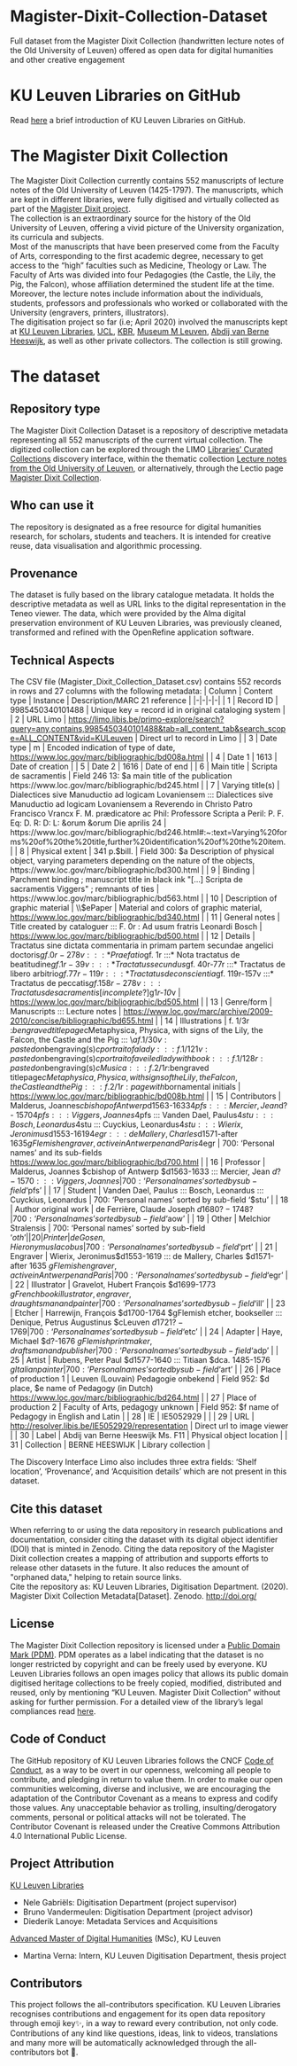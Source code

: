 # Magister-Dixit-Collection-Dataset
Full dataset from the Magister Dixit Collection (handwritten lecture notes of the Old University of Leuven) offered as open data for digital humanities and other creative engagement

# KU Leuven Libraries on GitHub
Read [here](https://github.com/KU-Leuven-Libraries/Welcome-to-KU-Libraries-OpenGLAM) a brief introduction of KU Leuven Libraries on GitHub.

# The Magister Dixit Collection
The Magister Dixit Collection currently contains 552 manuscripts of lecture notes of the Old University of Leuven (1425-1797). The manuscripts, which are kept in different libraries, were fully digitised and virtually collected as part of the [Magister Dixit project](http://lectio.ghum.kuleuven.be/lectio/magister-dixit). <br>
The collection is an extraordinary source for the history of the Old University of Leuven, offering a vivid picture of the University organization, its curricula and subjects. <br>
Most of the manuscripts that have been preserved come from the Faculty of Arts, corresponding to the first academic degree, necessary to get access to the “high” faculties such as Medicine, Theology or Law.  The Faculty of Arts was divided into four Pedagogies (the Castle, the Lily, the Pig, the Falcon), whose affiliation determined the student life at the time. Moreover, the lecture notes include information about the individuals, students, professors and professionals who worked or collaborated with the University (engravers, printers, illustrators). <br>
The digitisation project so far (i.e; April 2020) involved the manuscripts kept at [KU Leuven Libraries](https://bib.kuleuven.be/english), [UCL](https://uclouvain.be/en/libraries/about.html), [KBR](https://www.kbr.be/en/), [Museum M Leuven](https://www.mleuven.be/nl/content/home), [Abdij van Berne Heeswijk](https://www.abdijvanberne.nl/), as well as other private collectors. The collection is still growing.

# The dataset

## Repository type
The Magister Dixit Collection Dataset is a repository of descriptive metadata representing all 552 manuscripts of the current virtual collection. The digitized collection can be explored through the LIMO [Libraries’ Curated Collections](https://limo.libis.be/primo-explore/collectionDiscovery?vid=KULeuven&collectionId=81386064490001488&lang=en_US) discovery interface, within the thematic collection [Lecture notes from the Old University of Leuven](https://limo.libis.be/primo-explore/collectionDiscovery?vid=KULeuven&collectionId=81411248550001488&lang=en_US), or alternatively, through the Lectio page [Magister Dixit Collection](http://lectio.ghum.kuleuven.be/lectio/magister-dixit-collection).

## Who can use it
The repository is designated as a free resource for digital humanities research, for scholars, students and teachers. It is intended for creative reuse, data visualisation and algorithmic processing.

## Provenance
The dataset is fully based on the library catalogue metadata. It holds the descriptive metadata as well as URL links to the digital representation in the Teneo viewer. The data, which were provided by the Alma digital preservation environment of KU Leuven Libraries, was previously cleaned, transformed and refined with the OpenRefine application software.  

## Technical Aspects
The CSV file (Magister_Dixit_Collection_Dataset.csv) contains 552 records in rows and 27 columns with the following metadata:
| Column | Content type | Instance | Description/MARC 21 reference |
|-|-|-|-|
| 1 | Record ID | 9985450340101488 | Unique key = record id in original cataloging system |
| 2 | URL Limo | https://limo.libis.be/primo-explore/search?query=any,contains,9985450340101488&tab=all_content_tab&search_scope=ALL_CONTENT&vid=KULeuven | Direct url to record in Limo |
| 3 | Date type | m | Encoded indication of type of date, https://www.loc.gov/marc/bibliographic/bd008a.html |
| 4 | Date 1 | 1613 | Date of creation |
| 5 | Date 2 | 1616 | Date of end |
| 6 | Main title | Scripta de sacramentis | Field 246 13: $a main title of the publication https://www.loc.gov/marc/bibliographic/bd245.html |
| 7 | Varying title(s) | Dialectices sive Manuductio ad logicam Lovaniensem ::: Dialectices sive Manuductio ad logicam Lovaniensem a Reverendo in Christo Patro Francisco Vrancx F. M. prædicatore ac Phil: Professore Scripta a Peril: P. F. Eq: D. R: D: L: &orum &orum Die aprilis 24 | https://www.loc.gov/marc/bibliographic/bd246.html#:~:text=Varying%20forms%20of%20the%20title,further%20identification%20of%20the%20item. |
| 8 | Physical extent | 341 p.$bill. | Field 300: $a Description of physical object, varying parameters depending on the nature of the objects, https://www.loc.gov/marc/bibliographic/bd300.html |
| 9 | Binding | Parchment binding ; manuscript title in black ink "[...] Scripta de sacramentis Viggers" ; remnants of ties | https://www.loc.gov/marc/bibliographic/bd563.html |
| 10 | Description of graphic material | \\$ePaper | Material and colors of graphic material, https://www.loc.gov/marc/bibliographic/bd340.html |
| 11 | General notes | Title created by cataloguer ::: F. 0r : Ad usum fratris Leonardi Bosch | https://www.loc.gov/marc/bibliographic/bd500.html |
| 12 | Details | Tractatus sine dictata commentaria in primam partem secundae angelici doctoris$gf. 0r-278v :::* Praefatio$gf. 1r :::* Nota tractatus de beatitudine$gf. 1r-39v :::* Tractatus secundus$gf. 40r-77r :::* Tractatus de libero arbitrio$gf. 77r-119r :::* Tractatus de conscientia$gf. 119r-157v :::* Tractatus de peccatis$gf. 158r-278v ::: Tractatus de sacramentis [incomplete?]$g1*r-10*v | https://www.loc.gov/marc/bibliographic/bd505.html |
| 13 | Genre/form | Manuscripts ::: Lecture notes | https://www.loc.gov/marc/archive/2009-2010/concise/bibliographic/bd655.html |
| 14 | Illustrations | f. 1/3r :$bengraved titlepage$cMetaphysica, Physica, with signs of the Lily, the Falcon, the Castle and the Pig ::: \\$af. 1/30v : pasted on$bengraving(s)$cportrait of a lady ::: f. 1/121v : pasted on$bengraving(s)$cportrait of a veiled lady with book ::: f. 1/128r : pasted on$bengraving(s)$cMusica ::: f. 2/1r :$bengraved titlepage$cMetaphysica, Physica, with signs of the Lily, the Falcon, the Castle and the Pig ::: f. 2/1r : page with$bornamental initials | https://www.loc.gov/marc/bibliographic/bd008b.html |
| 15 | Contributors | Malderus, Joannes$cbishop of Antwerp$d1563-1633$4pfs ::: Mercier, Jean$d? - 1570$4pfs ::: Viggers, Joannes$4pfs ::: Vanden Dael, Paulus$4stu ::: Bosch, Leonardus$4stu ::: Cuyckius, Leonardus$4stu ::: Wierix, Jeronimus$d1553-1619$4egr ::: de Mallery, Charles$d1571-after 1635$gFlemish engraver, active in Antwerpen and Paris$4egr | 700: ‘Personal names’ and its sub-fields https://www.loc.gov/marc/bibliographic/bd700.html |
| 16 | Professor | Malderus, Joannes $cbishop of Antwerp $d1563-1633 ::: Mercier, Jean $d? - 1570 ::: Viggers, Joannes | 700: ‘Personal names’ sorted by sub-field ‘$pfs’ |
| 17 | Student | Vanden Dael, Paulus ::: Bosch, Leonardus ::: Cuyckius, Leonardus | 700: ‘Personal names’ sorted by sub-field ‘$stu’ |
| 18 | Author original work | de Ferrière, Claude Joseph $d1680?-1748? | 700: ‘Personal names’ sorted by sub-field ‘$aow’ |
| 19 | Other | Melchior Stralensis | 700: ‘Personal names’ sorted by sub-field ‘$oth’ |
| 20 | Printer | de Gosen, Hieronymus Iacobus | 700: ‘Personal names’ sorted by sub-field ‘$prt’ |
| 21 | Engraver | Wierix, Jeronimus$d1553-1619 ::: de Mallery, Charles $d1571-after 1635 $gFlemish engraver, active in Antwerpen and Paris | 700: ‘Personal names’ sorted by sub-field ‘$egr’ |
| 22 | Illustrator | Gravelot, Hubert François $d1699-1773 $gFrench book illustrator, engraver, draughtsman and painter | 700: ‘Personal names’ sorted by sub-field ‘$ill’ |
| 23 | Etcher | Harrewijn, François $d1700-1764 $gFlemish etcher, bookseller ::: Denique, Petrus Augustinus $cLeuven $d1721?-1769 | 700: ‘Personal names’ sorted by sub-field ‘$etc’ |
| 24 | Adapter | Haye, Michael $d?-1676 $gFlemish printmaker, draftsman and publisher | 700: ‘Personal names’ sorted by sub-field ‘$adp’ |
| 25 | Artist | Rubens, Peter Paul $d1577-1640 ::: Titiaan $dca. 1485-1576 $gItalian painter | 700: ‘Personal names’ sorted by sub-field ‘$art’ |
| 26 | Place of production 1 | Leuven (Louvain) Pedagogie onbekend | Field 952: $d place, $e name of Pedagogy (in Dutch) https://www.loc.gov/marc/bibliographic/bd264.html |
| 27 | Place of production 2 | Faculty of Arts, pedagogy unknown | Field 952:  $f name of  Pedagogy  in English and Latin  |
| 28 | IE | IE5052929 |  |
| 29 | URL | http://resolver.libis.be/IE5052929/representation | Direct url to image viewer |
| 30 | Label | Abdij van Berne Heeswijk Ms. F11 | Physical object location |
| 31 | Collection | BERNE HEESWIJK | Library collection |


The Discovery Interface Limo also includes three extra fields: ‘Shelf location’, ‘Provenance’, and ‘Acquisition details’ which are not present in this dataset. <br>

## Cite this dataset
When referring to or using the data repository in research publications and documentation, consider citing the dataset with its digital object identifier (DOI) that is minted in Zenodo. Citing the data repository of the Magister Dixit collection creates a mapping of attribution and supports efforts to release other datasets in the future. It also reduces the amount of "orphaned data," helping to retain source links. <br>
Cite the repository as: KU Leuven Libraries, Digitisation Department. (2020). Magister Dixit Collection Metadata[Dataset]. Zenodo. http://doi.org/

## License
The Magister Dixit Collection repository is licensed under a [Public Domain Mark (PDM)](https://creativecommons.org/share-your-work/public-domain/pdm/). PDM operates as a label indicating that the dataset is no longer restricted by copyright and can be freely used by everyone. 
KU Leuven Libraries follows an open images policy that allows its public domain digitised heritage collections to be freely copied, modified, distributed and reused, only by mentioning “KU Leuven. Magister Dixit Collection” without asking for further permission. For a detailed view of the library’s legal compliances read [here](https://bib.kuleuven.be/BD/digitalisering-en-document-delivery/digitalisering/gebruiksvoorwaarden).

## Code of Conduct
The GitHub repository of KU Leuven Libraries follows the CNCF [Code of Conduct](https://github.com/cncf/foundation/blob/master/code-of-conduct.md), as a way to be overt in our openness, welcoming all people to contribute, and pledging in return to value them. In order to make our open communities welcoming, diverse and inclusive, we are encouraging the adaptation of the Contributor Covenant as a means to express and codify those values. Any unacceptable behavior as trolling, insulting/derogatory comments, personal or political attacks will not be tolerated. The Contributor Covenant is released under the Creative Commons Attribution 4.0 International Public License.

## Project Attribution
[KU Leuven Libraries](https://bib.kuleuven.be/english) <br>
- Nele Gabriëls: Digitisation Department (project supervisor) <br>
- Bruno Vandermeulen: Digitisation Department (project advisor) <br>
- Diederik Lanoye: Metadata Services and Acquisitions <br>

[Advanced Master of Digital Humanities](https://onderwijsaanbod.kuleuven.be/opleidingen/e/CQ_52330579.htm#activetab=diploma_omschrijving) (MSc), KU Leuven <br>
- Martina Verna: Intern, KU Leuven Digitisation Department, thesis project

## Contributors
This project follows the all-contributors specification. KU Leuven Libraries recognises contributions and engagement for its open data repository through emoji key✨, in a way to reward every contribution, not only code. Contributions of any kind like questions, ideas, link to videos, translations and many more will be automatically acknowledged through the all-contributors bot 🤖.



